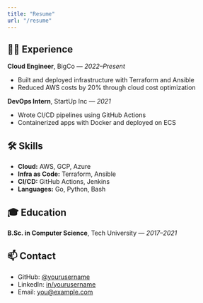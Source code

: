 ```yaml
---
title: "Resume"
url: "/resume"
---
```


## 👨‍💻 Experience

**Cloud Engineer**, BigCo — *2022–Present*  
- Built and deployed infrastructure with Terraform and Ansible  
- Reduced AWS costs by 20% through cloud cost optimization

**DevOps Intern**, StartUp Inc — *2021*  
- Wrote CI/CD pipelines using GitHub Actions  
- Containerized apps with Docker and deployed on ECS

## 🛠 Skills

- **Cloud:** AWS, GCP, Azure  
- **Infra as Code:** Terraform, Ansible  
- **CI/CD:** GitHub Actions, Jenkins  
- **Languages:** Go, Python, Bash

## 🎓 Education

**B.Sc. in Computer Science**, Tech University — *2017–2021*

## 📫 Contact

- GitHub: [@yourusername](https://github.com/yourusername)  
- LinkedIn: [in/yourusername](https://linkedin.com/in/yourusername)  
- Email: you@example.com